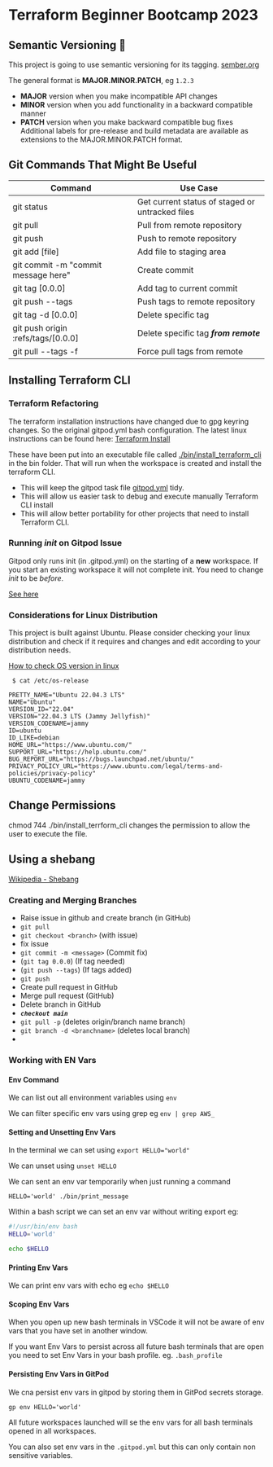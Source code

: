 # Terraform Beginner Bootcamp 2023

## Semantic Versioning :mage:

This project is going to use semantic versioning for its tagging.
[sember.org](https://semver.org/)

The general format is **MAJOR.MINOR.PATCH**, eg ```1.2.3```

- **MAJOR** version when you make incompatible API changes
- **MINOR** version when you add functionality in a backward compatible manner
- **PATCH** version when you make backward compatible bug fixes
Additional labels for pre-release and build metadata are available as extensions to the MAJOR.MINOR.PATCH format.

## Git Commands That Might Be Useful

| Command      | Use Case |
| ----------- | ----------- |
| git status      | Get current status of staged or untracked files      |
| git pull      | Pull from remote repository      |
| git push   | Push to remote repository|
| git add [file]| Add file to staging area|
| git commit -m "commit message here" | Create commit |
| git tag [0.0.0] | Add tag to current commit |
| git push --tags | Push tags to remote repository|
| git tag -d [0.0.0] | Delete specific tag |
| git push origin :refs/tags/[0.0.0] | Delete specific tag ***from remote***|
| git pull --tags -f | Force pull tags from remote |


## Installing Terraform CLI

### Terraform Refactoring
The terraform installation instructions have changed due to gpg keyring changes. So the original gitpod.yml bash configuration. The latest linux instructions can be found here:
[Terraform Install](https://developer.hashicorp.com/terraform/tutorials/aws-get-started/install-cli)

These have been put into an executable file called [./bin/install_terraform_cli](./bin/install_terraform_cli) in the bin folder. That will run when the workspace is created and install the terraform CLI.
- This will keep the gitpod task file [gitpod.yml](.gitpod.yml) tidy.
- This will allow us easier task to debug and execute manually Terraform CLI install
- This will allow better portability for other projects that need to install Terraform CLI.

### Running *init* on Gitpod Issue

Gitpod only runs init (in .gitpod.yml) on the starting of a **new** workspace. If you start an existing workspace it will not complete init. You need to change *init* to be *before*.

[See here](https://www.gitpod.io/docs/configure/workspaces/tasks)

### Considerations for Linux Distribution

This project is built against Ubuntu.
Please consider checking your linux distribution and check if it requires and changes and edit according to your distribution needs.

[How to check OS version in linux](https://support.ucsd.edu/kb_view.do?sysparm_article=KB0032481#Linux)

```
 $ cat /etc/os-release

PRETTY_NAME="Ubuntu 22.04.3 LTS"
NAME="Ubuntu"
VERSION_ID="22.04"
VERSION="22.04.3 LTS (Jammy Jellyfish)"
VERSION_CODENAME=jammy
ID=ubuntu
ID_LIKE=debian
HOME_URL="https://www.ubuntu.com/"
SUPPORT_URL="https://help.ubuntu.com/"
BUG_REPORT_URL="https://bugs.launchpad.net/ubuntu/"
PRIVACY_POLICY_URL="https://www.ubuntu.com/legal/terms-and-policies/privacy-policy"
UBUNTU_CODENAME=jammy
```
## Change Permissions
chmod 744 ./bin/install_terrform_cli changes the permission to allow the user to execute the file.

## Using a shebang
[Wikipedia - Shebang](https://en.wikipedia.org/wiki/Shebang_(Unix))


### Creating and Merging Branches

- Raise issue in github and create branch (in GitHub)
- `git pull`
- `git checkout <branch>` (with issue)
- fix issue
- `git commit -m <message>` (Commit fix)
- (`git tag 0.0.0`) (If tag needed)
- (`git push --tags`) (If tags added)
- `git push`
- Create pull request in GitHub
- Merge pull request  (GitHub)
- Delete branch in GitHub
- ***`checkout main`***
- `git pull -p` (deletes origin/branch name branch)
- `git branch -d <branchname>` (deletes local branch)
- 

### Working with EN Vars
#### Env Command
We can list out all environment variables using `env`

We can filter specific env vars using grep eg `env | grep AWS_`

#### Setting and Unsetting Env Vars

In the terminal we can set using `export HELLO="world"`

We can unset using `unset HELLO`

We can sent an env var temporarily when just running a command
```
HELLO='world' ./bin/print_message
```

Within a bash script we can set an env var without writing export eg:
```sh
#!/usr/bin/env bash
HELLO='world'

echo $HELLO
```

#### Printing Env Vars

We can print env vars with echo eg `echo $HELLO`

#### Scoping Env Vars

When you open up new bash terminals in VSCode it will not be aware of env vars that you have set in another window.

If you want Env Vars to persist across all future bash terminals that are open you need to set Env Vars in your bash profile. eg. `.bash_profile`

#### Persisting Env Vars in GitPod

We cna persist env vars in gitpod by storing them in GitPod secrets storage.
```
gp env HELLO='world'
```
All future workspaces launched will se the env vars for all bash terminals opened in all workspaces.

You can also set env vars in the `.gitpod.yml` but this can only contain non sensitive variables.
